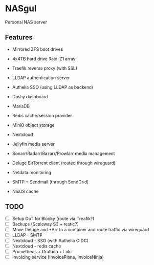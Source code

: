 # NASgul

Personal NAS server

## Features

- Mirrored ZFS boot drives

- 4x4TB hard drive Raid-Z1 array

- Traefik reverse proxy (with SSL)

- LLDAP authentication server

- Authelia SSO (using LLDAP as backend)

- Dashy dashboard

- MariaDB

- Redis cache/session provider

- MinIO object storage

- Nextcloud

- Jellyfin media server

- Sonarr/Radarr/Bazarr/Prowlarr media management

- Deluge BitTorrent client (routed through wireguard)

- Netdata monitoring

- SMTP + Sendmail (through SendGrid)

- NixOS cache

## TODO

- [ ] Setup DoT for Blocky (route via Treafik?)
- [ ] Backups (Scaleway S3 + restic?)
- [ ] Move Deluge and \*Arr to a container and route traffic via wireguard
- [ ] LLDAP - SMTP
- [ ] Nextcloud - SSO (with Authelia OIDC)
- [ ] Nextcloud - redis cache
- [ ] Prometheus + Grafana + Loki
- [ ] Invoicing service (InvoicePlane, InvoiceNinja)
